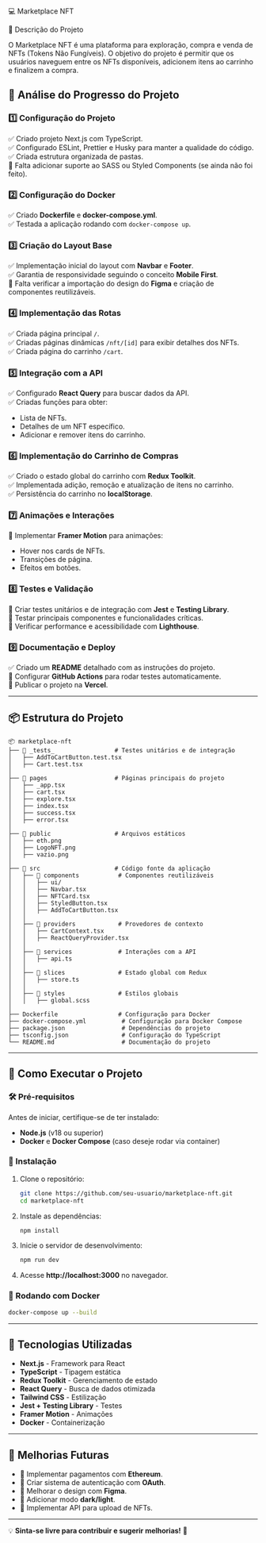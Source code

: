 
💻 Marketplace NFT

📜 Descrição do Projeto

O Marketplace NFT é uma plataforma para exploração, compra e venda de NFTs (Tokens Não Fungíveis). O objetivo do projeto é permitir que os usuários naveguem entre os NFTs disponíveis, adicionem itens ao carrinho e finalizem a compra.

## 📌 Análise do Progresso do Projeto

### 1️⃣ Configuração do Projeto
✅ Criado projeto Next.js com TypeScript.  
✅ Configurado ESLint, Prettier e Husky para manter a qualidade do código.  
✅ Criada estrutura organizada de pastas.  
🔲 Falta adicionar suporte ao SASS ou Styled Components (se ainda não foi feito).  

### 2️⃣ Configuração do Docker
✅ Criado **Dockerfile** e **docker-compose.yml**.  
✅ Testada a aplicação rodando com `docker-compose up`.  

### 3️⃣ Criação do Layout Base
✅ Implementação inicial do layout com **Navbar** e **Footer**.  
✅ Garantia de responsividade seguindo o conceito **Mobile First**.  
🔲 Falta verificar a importação do design do **Figma** e criação de componentes reutilizáveis.  

### 4️⃣ Implementação das Rotas
✅ Criada página principal `/`.  
✅ Criadas páginas dinâmicas `/nft/[id]` para exibir detalhes dos NFTs.  
✅ Criada página do carrinho `/cart`.  

### 5️⃣ Integração com a API
✅ Configurado **React Query** para buscar dados da API.  
✅ Criadas funções para obter:
   - Lista de NFTs.  
   - Detalhes de um NFT específico.  
   - Adicionar e remover itens do carrinho.  

### 6️⃣ Implementação do Carrinho de Compras
✅ Criado o estado global do carrinho com **Redux Toolkit**.  
✅ Implementada adição, remoção e atualização de itens no carrinho.  
✅ Persistência do carrinho no **localStorage**.  

### 7️⃣ Animações e Interações
🔲 Implementar **Framer Motion** para animações:
   - Hover nos cards de NFTs.  
   - Transições de página.  
   - Efeitos em botões.  

### 8️⃣ Testes e Validação
🔲 Criar testes unitários e de integração com **Jest** e **Testing Library**.  
🔲 Testar principais componentes e funcionalidades críticas.  
🔲 Verificar performance e acessibilidade com **Lighthouse**.  

### 9️⃣ Documentação e Deploy
✅ Criado um **README** detalhado com as instruções do projeto.  
🔲 Configurar **GitHub Actions** para rodar testes automaticamente.  
🔲 Publicar o projeto na **Vercel**.  

---

## 📦 Estrutura do Projeto

```
📦 marketplace-nft
├── 📂 _tests_                 # Testes unitários e de integração
│   ├── AddToCartButton.test.tsx
│   ├── Cart.test.tsx
│
├── 📂 pages                   # Páginas principais do projeto
│   ├── _app.tsx
│   ├── cart.tsx
│   ├── explore.tsx
│   ├── index.tsx
│   ├── success.tsx
│   ├── error.tsx
│
├── 📂 public                  # Arquivos estáticos
│   ├── eth.png
│   ├── LogoNFT.png
│   ├── vazio.png
│
├── 📂 src                     # Código fonte da aplicação
│   ├── 📂 components           # Componentes reutilizáveis
│   │   ├── ui/
│   │   ├── Navbar.tsx
│   │   ├── NFTCard.tsx
│   │   ├── StyledButton.tsx
│   │   ├── AddToCartButton.tsx
│   │
│   ├── 📂 providers            # Provedores de contexto
│   │   ├── CartContext.tsx
│   │   ├── ReactQueryProvider.tsx
│   │
│   ├── 📂 services             # Interações com a API
│   │   ├── api.ts
│   │
│   ├── 📂 slices               # Estado global com Redux
│   │   ├── store.ts
│   │
│   ├── 📂 styles               # Estilos globais
│   │   ├── global.scss
│
├── Dockerfile                 # Configuração para Docker
├── docker-compose.yml          # Configuração para Docker Compose
├── package.json                # Dependências do projeto
├── tsconfig.json               # Configuração do TypeScript
└── README.md                   # Documentação do projeto
```

---

## 🚀 Como Executar o Projeto

### 🛠️ Pré-requisitos
Antes de iniciar, certifique-se de ter instalado:
- **Node.js** (v18 ou superior)
- **Docker** e **Docker Compose** (caso deseje rodar via container)

### 🔧 Instalação
1. Clone o repositório:
   ```sh
   git clone https://github.com/seu-usuario/marketplace-nft.git
   cd marketplace-nft
   ```
2. Instale as dependências:
   ```sh
   npm install
   ```
3. Inicie o servidor de desenvolvimento:
   ```sh
   npm run dev
   ```
4. Acesse **http://localhost:3000** no navegador.

### 🐳 Rodando com Docker
```sh
docker-compose up --build
```

---

## 📌 Tecnologias Utilizadas

- **Next.js** - Framework para React
- **TypeScript** - Tipagem estática
- **Redux Toolkit** - Gerenciamento de estado
- **React Query** - Busca de dados otimizada
- **Tailwind CSS** - Estilização
- **Jest + Testing Library** - Testes
- **Framer Motion** - Animações
- **Docker** - Containerização

---

## 📌 Melhorias Futuras
- 🔹 Implementar pagamentos com **Ethereum**.
- 🔹 Criar sistema de autenticação com **OAuth**.
- 🔹 Melhorar o design com **Figma**.
- 🔹 Adicionar modo **dark/light**.
- 🔹 Implementar API para upload de NFTs.

---

💡 **Sinta-se livre para contribuir e sugerir melhorias!** 🚀

